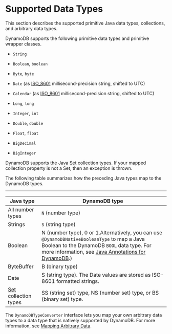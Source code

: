 # Supported Data Types<a name="DynamoDBMapper.DataTypes"></a>

This section describes the supported primitive Java data types, collections, and arbitrary data types\. 

DynamoDB supports the following primitive data types and primitive wrapper classes\. 

+ `String`

+ `Boolean`, `boolean`

+ `Byte`, `byte`

+ `Date` \(as [ISO\_8601](http://en.wikipedia.org/wiki/ISO_8601) millisecond\-precision string, shifted to UTC\)

+ `Calendar` \(as [ISO\_8601](http://en.wikipedia.org/wiki/ISO_8601) millisecond\-precision string, shifted to UTC\)

+ `Long`, `long`

+ `Integer`, `int`

+ `Double`, `double`

+ `Float`, `float`

+ `BigDecimal`

+ `BigInteger`

DynamoDB supports the Java [Set](http://docs.oracle.com/javase/6/docs/api/java/util/Set.html) collection types\. If your mapped collection property is not a Set, then an exception is thrown\.

The following table summarizes how the preceding Java types map to the DynamoDB types\.


****  

| Java type | DynamoDB type | 
| --- | --- | 
|  All number types  |  `N` \(number type\)  | 
|  Strings  |  `S` \(string type\)   | 
| Boolean | N \(number type\), 0 or 1\.Alternatively, you can use `@DynamoDBNativeBooleanType` to map a Java Boolean to the DynamoDB `BOOL` data type\. For more information, see [Java Annotations for DynamoDB](DynamoDBMapper.Annotations.md)\.\) | 
| ByteBuffer | B \(binary type\) | 
| Date | S \(string type\)\. The Date values are stored as ISO\-8601 formatted strings\. | 
| [Set](http://docs.oracle.com/javase/6/docs/api/java/util/Set.html) collection types | SS \(string set\) type, NS \(number set\) type, or BS \(binary set\) type\. | 

 The `DynamoDBTypeConverter` interface lets you map your own arbitrary data types to a data type that is natively supported by DynamoDB\. For more information, see [Mapping Arbitrary Data](DynamoDBMapper.ArbitraryDataMapping.md)\. 